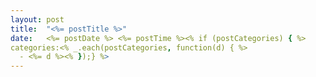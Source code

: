 ```yaml
---
layout: post
title:  "<%= postTitle %>"
date:   <%= postDate %> <%= postTime %><% if (postCategories) { %>
categories:<% _.each(postCategories, function(d) { %>
  - <%= d %><% });} %>
---
```

